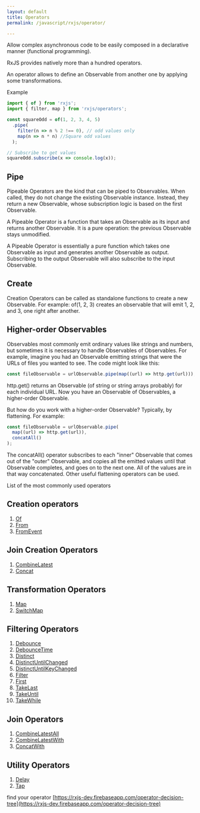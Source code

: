 ```yaml
---
layout: default
title: Operators
permalink: /javascript/rxjs/operator/

---
```


Allow complex asynchronous code to be easily composed in a declarative manner (functional programming).

RxJS provides natively more than a hundred operators.

An operator allows to define an Observable from another one by applying some transformations.

Example

```javascript
import { of } from 'rxjs';
import { filter, map } from 'rxjs/operators';

const squareOdd = of(1, 2, 3, 4, 5)
  .pipe(
    filter(n => n % 2 !== 0), // odd values only
    map(n => n * n) //Square odd values
  );

// Subscribe to get values
squareOdd.subscribe(x => console.log(x));
```

## Pipe

Pipeable Operators are the kind that can be piped to Observables. When called, they do not change the existing Observable instance. Instead, they return a new Observable, whose subscription logic is based on the first Observable.

A Pipeable Operator is a function that takes an Observable as its input and returns another Observable. It is a pure operation: the previous Observable stays unmodified.

A Pipeable Operator is essentially a pure function which takes one Observable as input and generates another Observable as output. Subscribing to the output Observable will also subscribe to the input Observable.

## Create

Creation Operators can be called as standalone functions to create a new Observable. For example: of(1, 2, 3) creates an observable that will emit 1, 2, and 3, one right after another.

## Higher-order Observables

Observables most commonly emit ordinary values like strings and numbers, but sometimes it is necessary to handle Observables of Observables. For example, imagine you had an Observable emitting strings that were the URLs of files you wanted to see. The code might look like this:

```typescript
const fileObservable = urlObservable.pipe(map((url) => http.get(url)));
```

http.get() returns an Observable (of string or string arrays probably) for each individual URL. Now you have an Observable of Observables, a higher-order Observable.

But how do you work with a higher-order Observable? Typically, by flattening. For example:

```typescript
const fileObservable = urlObservable.pipe(
  map((url) => http.get(url)),
  concatAll()
);
```

The concatAll() operator subscribes to each "inner" Observable that comes out of the "outer" Observable, and copies all the emitted values until that Observable completes, and goes on to the next one. All of the values are in that way concatenated. Other useful flattening operators can be used.


List of the most commonly used operators

## Creation operators

1. [Of](./operators/creation/of.md)
1. [From](./operators/creation/from.md)
1. [FromEvent](./operators/creation/from-event.md)

## Join Creation Operators

1. [CombineLatest](./operators/join-creation/combine-latest.md)
2. [Concat](./operators/join-creation/concat.md)

## Transformation Operators

1. [Map](./operators/transformation/map.md)
2. [SwitchMap](./operators/transformation/switch-map.md)

## Filtering Operators

1. [Debounce](./operators/filtering/debounce.md)
2. [DebounceTime](./operators/filtering/debounce-time.md)
3. [Distinct](./operators/filtering/distinct.md)
4. [DistinctUntilChanged](./operators/filtering/distinct-Until-Changed.md)
5. [DistinctUntilKeyChanged](./operators/filtering/distinct-until-key-changed.md)
6. [Filter](./operators/filtering/filter.md)
7. [First](./operators/filtering/first.md)
8. [TakeLast](./operators/filtering/take-last.md)
9. [TakeUntil](./operators/filtering/take-until.md)
10. [TakeWhile](./operators/filtering/take-while.md) 

## Join Operators

1. [CombineLatestAll](./operators/join/combine-latest-all.md)
2. [CombineLatestWith](./operators/join/combine-latest-with.md)
3. [ConcatWith](./operators/join/concat-with.md)

## Utility Operators

1. [Delay](./operators/utility/delay.md)
2. [Tap](./operators/utility/tap.md)  


find your operator
[https://rxjs-dev.firebaseapp.com/operator-decision-tree](https://rxjs-dev.firebaseapp.com/operator-decision-tree)
